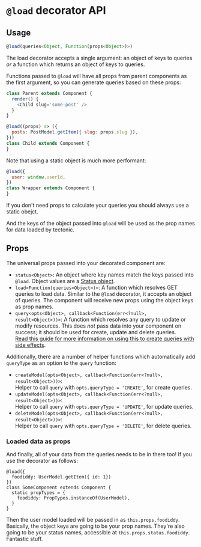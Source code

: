 # `@load` decorator API

## Usage

```js
@load(queries<Object, Function(props<Object>)>)
```

The load decorator accepts a single argument: an object of keys to queries
_or_ a function which returns an object of keys to queries.

Functions passed to `@load` will have all props from parent components as the
first argument, so you can generate queries based on these props:

```js
class Parent extends Component {
  render() {
    <Child slug='some-post' />
  }
}

@load((props) => ({
  posts: PostModel.getItem({ slug: props.slug }),
}))
class Child extends Component {
}
```

Note that using a static object is much more performant:

```js
@load({
  user: window.userId,
})
class Wrapper extends Component {
}
```

If you don't need props to calculate your queries you should always use a
static obejct.

And the keys of the object passed into `@load` will be used as the prop names
for data loaded by tectonic.

## Props 

The universal props passed into your decorated component are:

- `status<Object>`: An object where key names match the keys passed into `@load`.
Object values are a [Status object](/tectonic/api-status.html).
- `load<Function(queries<Object>)>`: A function which resolves GET queries to
load data. Similar to the `@load` decorator, it accepts an object of queries.
The component will receive new props using the object keys as prop names.
- `query<opts<Object>, callback<Function(err<?null>, result<Object>))>`: A
  function which resolves any query to update or modify resources.  This does
  _not_ pass data into your component on success; it should be used for create,
  update and delete queries.<br />
  [Read this guide for more information on using this to create queries with
  side effects](/tectonic/queries-side-effects.html).


Additionally, there are a number of helper functions which automatically add
`queryType` as an option to the `query` function:

- `createModel(opts<Object>, callback<Function(err<?null>, result<Object>))>`:<br />
Helper to call `query` with `opts.queryType = 'CREATE'`, for create queries.
- `updateModel(opts<Object>, callback<Function(err<?null>, result<Object>))>`:<br />
Helper to call `query` with `opts.queryType = 'UPDATE'`, for update queries.
- `deleteModel(opts<Object>, callback<Function(err<?null>, result<Object>))>`:<br />
Helper to call `query` with `opts.queryType = 'DELETE'`, for delete queries.

### Loaded data as props

And finally, all of your data from the queries needs to be in there too! If you
use the decorator as follows:

```
@load({
  foodiddy: UserModel.getItem({ id: 1})
})
class SomeComponent extends Component {
  static propTypes = {
    foodiddy: PropTypes.instanceOf(UserModel),
  }
}
```

Then the user model loaded will be passed in as `this.props.foodiddy`.
Basically, the object keys are going to be your prop names.  They're also
going to be your status names, accessible at `this.props.status.foodiddy`.
Fantastic stuff.
